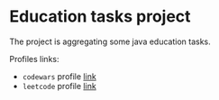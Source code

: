 # Education tasks project

The project is aggregating some java education tasks.

Profiles links:
- `codewars` profile [link](https://www.codewars.com/users/mamyalitsyn)
- `leetcode` profile [link](https://leetcode.com/mamyalitsyn/)